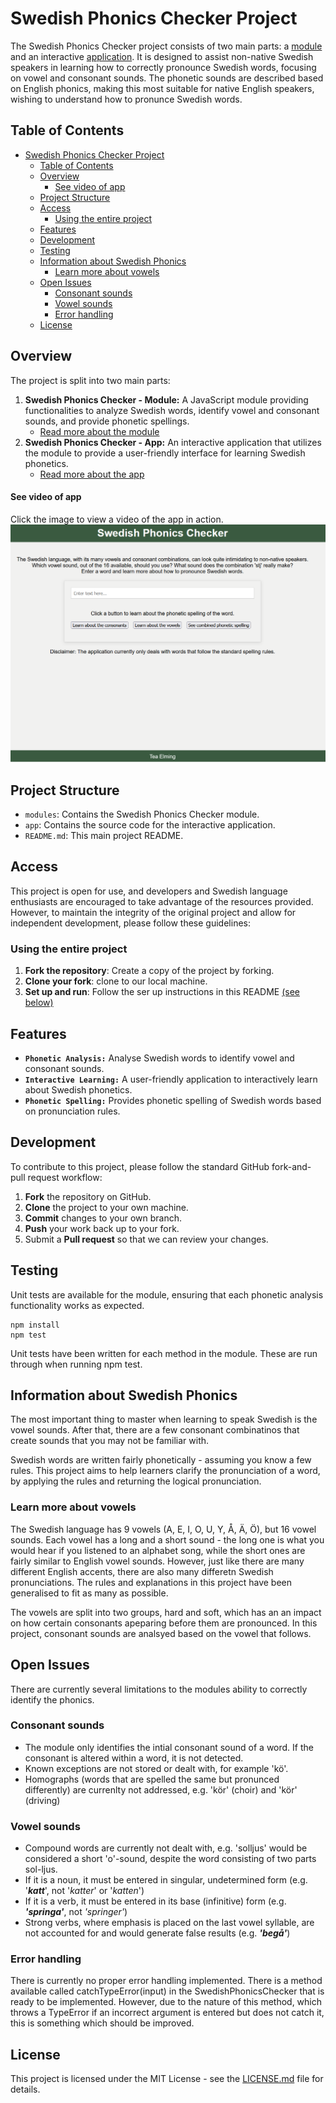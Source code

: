 # Swedish Phonics Checker Project

The Swedish Phonics Checker project consists of two main parts: a [module](/src/components/modules/) and an interactive [application](/src/components/app/). It is designed to assist non-native Swedish speakers in learning how to correctly pronounce Swedish words, focusing on vowel and consonant sounds. The phonetic sounds are described based on English phonics, making this most suitable for native English speakers, wishing to understand how to pronunce Swedish words.


## Table of Contents
- [Swedish Phonics Checker Project](#swedish-phonics-checker-project)
  - [Table of Contents](#table-of-contents)
  - [Overview](#overview)
      - [See video of app](#see-video-of-app)
  - [Project Structure](#project-structure)
  - [Access](#access)
    - [Using the entire project](#using-the-entire-project)
  - [Features](#features)
  - [Development](#development)
  - [Testing](#testing)
  - [Information about Swedish Phonics](#information-about-swedish-phonics)
    - [Learn more about vowels](#learn-more-about-vowels)
  - [Open Issues](#open-issues)
    - [Consonant sounds](#consonant-sounds)
    - [Vowel sounds](#vowel-sounds)
    - [Error handling](#error-handling)
  - [License](#license)



## Overview
The project is split into two main parts:
1. **Swedish Phonics Checker - Module:** A JavaScript module providing functionalities to analyze Swedish words, identify vowel and consonant sounds, and provide phonetic spellings.
   - [Read more about the module](/src/components/modules/README.md)
2. **Swedish Phonics Checker - App:** An interactive application that utilizes the module to provide a user-friendly interface for learning Swedish phonetics.
   - [Read more about the app](/src/components/app/README.md)

#### See video of app
Click the image to view a video of the app in action.
[![Watch an example of how to use the app](./src/components/app/report/frontPage.png)](https://youtu.be/SE7YHZmQRG4)


## Project Structure

- `modules`: Contains the Swedish Phonics Checker module.
- `app`: Contains the source code for the interactive application.
- `README.md`: This main project README.


## Access
This project is open for use, and developers and Swedish language enthusiasts are encouraged to take advantage of the resources provided. However, to maintain the integrity of the original project and allow for independent development, please follow these guidelines:

### Using the entire project
1. **Fork the repository**: Create a copy of the project by forking.
2. **Clone your fork**: clone to our local machine.
3. **Set up and run**: Follow the ser up instructions in this README [(see below)](#development)

## Features

* **`Phonetic Analysis:`** Analyse Swedish words to identify vowel and consonant sounds.
* **`Interactive Learning:`** A user-friendly application to interactively learn about Swedish phonetics.
* **`Phonetic Spelling:`** Provides phonetic spelling of Swedish words based on pronunciation rules.

## Development

To contribute to this project, please follow the standard GitHub fork-and-pull request workflow:

1. **Fork** the repository on GitHub.
2. **Clone** the project to your own machine.
3. **Commit** changes to your own branch.
4. **Push** your work back up to your fork.
5. Submit a **Pull request** so that we can review your changes.

## Testing

Unit tests are available for the module, ensuring that each phonetic analysis functionality works as expected.

    npm install
    npm test

Unit tests have been written for each method in the module. These are run through when running npm test.


## Information about Swedish Phonics
The most important thing to master when learning to speak Swedish is the vowel sounds. After that, there are a few consonant combinatinos that create sounds that you may not be familiar with.

Swedish words are written fairly phonetically - assuming you know a few rules. This project aims to help learners clarify the pronunciation of a word, by applying the rules and returning the logical pronunciation.

### Learn more about vowels

The Swedish language has 9 vowels (A, E, I, O, U, Y, Å, Ä, Ö), but 16 vowel sounds. Each vowel has a long and a short sound - the long one is what you would hear if you listened to an alphabet song, while the short ones are fairly similar to English vowel sounds. However, just like there are many different English accents, there are also many differetn Swedish pronunciations. The rules and explanations in this project have been generalised to fit as many as possible.

The vowels are split into two groups, hard and soft, which has an an impact on how certain consonants apeparing before them are pronounced. In this project, consonant sounds are analsyed based on the vowel that follows.


## Open Issues
There are currently several limitations to the modules ability to correctly identify the phonics.

### Consonant sounds
- The module only identifies the intial consonant sound of a word. If the consonant is altered within a word, it is not detected.
- Known exceptions are not stored or dealt with, for example 'kö'.
- Homographs (words that are spelled the same but pronunced differently) are currenlty not addressed, e.g. 'kör' (choir) and 'kör' (driving)

### Vowel sounds
- Compound words are currently not dealt with, e.g. 'solljus' would be considered a short 'o'-sound, despite the word consisting of two parts sol-ljus.
- If it is a noun, it must be entered in singular, undetermined form (e.g. '***katt***', not '*katter*' or '*katten*')
- If it is a verb, it must be entered in its base (infinitive) form (e.g. ***'springa'***, not *'springer'*)
- Strong verbs, where emphasis is placed on the last vowel syllable, are not accounted for and would generate false results (e.g. ***'begå'***)

### Error handling
There is currently no proper error handling implemented. There is a method available called catchTypeError(input) in the SwedishPhonicsChecker that is ready to be implemented. However, due to the nature of this method, which throws a TypeError if an incorrect argument is entered but does not catch it, this is something which should be improved.


## License
This project is licensed under the MIT License - see the [LICENSE.md](LICENSE.md) file for details.
